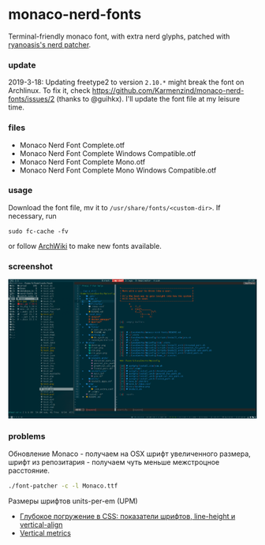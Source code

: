 monaco-nerd-fonts
=================

Terminal-friendly monaco font, with extra nerd glyphs, patched with [ryanoasis's nerd patcher](https://github.com/ryanoasis/nerd-fonts).

### update

2019-3-18: Updating freetype2 to version `2.10.*` might break the font on Archlinux. To fix it, check https://github.com/Karmenzind/monaco-nerd-fonts/issues/2 (thanks to @guihkx). I'll update the font file at my leisure time.

### files

- Monaco Nerd Font Complete.otf
- Monaco Nerd Font Complete Windows Compatible.otf
- Monaco Nerd Font Complete Mono.otf
- Monaco Nerd Font Complete Mono Windows Compatible.otf

### usage

Download the font file, mv it to `/usr/share/fonts/<custom-dir>`.
If necessary, run
```
sudo fc-cache -fv
```
or follow [ArchWiki](https://wiki.archlinux.org/index.php/Fonts#Manual_installation) 
to make new fonts available.

### screenshot

![](./pics/monaco_nerd_complete.png)

### problems

Обновление Monaco - получаем на OSX шрифт увеличенного размера, шрифт из репозитария - получаем чуть меньше межстроцное расстояние.

```bash
./font-patcher -c -l Monaco.ttf 
```

Размеры шрифтов units-per-em (UPM)

* [Глубокое погружение в CSS: показатели шрифтов, line-height и vertical-align](https://tpverstak.ru/css-font-metrics-line-height-and-vertical-align/)
* [Vertical metrics](https://glyphsapp.com/learn/vertical-metrics)
